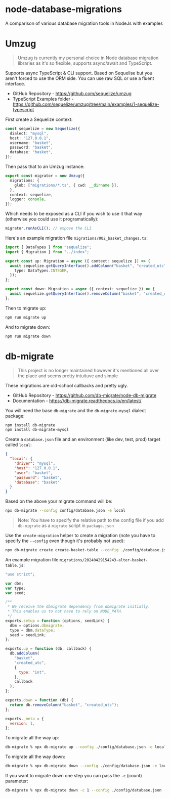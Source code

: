 # node-database-migrations

A comparison of various database migration tools in NodeJs with examples

# Umzug

> Umzug is currently my personal choice in Node database migration libraries as it's so flexible, supports async/await and TypeScript.

Supports async TypeScript & CLI support. Based on Sequelise but you aren't forced to use the ORM side. You can use raw SQL or use a fluent interface.

- GitHub Repository - https://github.com/sequelize/umzug
- TypeScript Examples folder - https://github.com/sequelize/umzug/tree/main/examples/1-sequelize-typescript

First create a Sequelize context:

```typescript
const sequelize = new Sequelize({
  dialect: "mysql",
  host: "127.0.0.1",
  username: "basket",
  password: "basket",
  database: "basket",
});
```

Then pass that to an Umzug instance:

```typescript
export const migrator = new Umzug({
  migrations: {
    glob: ["migrations/*.ts", { cwd: __dirname }],
  },
  context: sequelize,
  logger: console,
});
```

Which needs to be exposed as a CLI if you wish to use it that way (otherwise you could use it programatically):

```typescript
migrator.runAsCLI(); // expose the CLI
```

Here's an example migration file `migrations/002_basket_changes.ts`:

```typescript
import { DataTypes } from "sequelize";
import { Migration } from "../index";

export const up: Migration = async ({ context: sequelize }) => {
  await sequelize.getQueryInterface().addColumn("basket", "created_utc", {
    type: DataTypes.INTEGER,
  });
};

export const down: Migration = async ({ context: sequelize }) => {
  await sequelize.getQueryInterface().removeColumn("basket", "created_utc");
};
```

Then to migrate up:

```bash
npm run migrate up
```

And to migrate down:

```
npm run migrate down
```

# db-migrate

> This project is no longer maintained however it's mentioned all over the place and seems pretty intuituve and simple

These migrations are old-school callbacks and pretty ugly.

- GitHub Repository - https://github.com/db-migrate/node-db-migrate
- Documentation - https://db-migrate.readthedocs.io/en/latest/

You will need the base `db-migrate` and the `db-migrate-mysql` dialect package:

```bash
npm install db-migrate
npm install db-migrate-mysql
```

Create a `database.json` file and an environment (like dev, test, prod) target called `local`:

```json
{
  "local": {
    "driver": "mysql",
    "host": "127.0.0.1",
    "user": "basket",
    "password": "basket",
    "database": "basket"
  }
}
```

Based on the above your migrate command will be:

```bash
npx db-migrate --config config/database.json -e local
```

> Note: You have to specify the relative path to the config file if you add `db-migrate` as a `migrate` script in `package.json`

Use the `create-migration` helper to create a migration (note you have to specify the `--config` even though it's probably not used):

```bash
npx db-migrate create create-basket-table --config ./config/database.json -e local
```

An example migration file `migrations/20240429154243-alter-basket-table.js`:

```javascript
"use strict";

var dbm;
var type;
var seed;

/**
 * We receive the dbmigrate dependency from dbmigrate initially.
 * This enables us to not have to rely on NODE_PATH.
 */
exports.setup = function (options, seedLink) {
  dbm = options.dbmigrate;
  type = dbm.dataType;
  seed = seedLink;
};

exports.up = function (db, callback) {
  db.addColumn(
    "basket",
    "created_utc",
    {
      type: "int",
    },
    callback
  );
};

exports.down = function (db) {
  return db.removeColumn("basket", "created_utc");
};

exports._meta = {
  version: 1,
};
```

To migrate all the way up:

```bash
db-migrate % npx db-migrate up --config ./config/database.json -e local
```

To migrate all the way down:

```bash
db-migrate % npx db-migrate down --config ./config/database.json -e local
```

If you want to migrate down one step you can pass the `-c` (count) parameter:

```bash
db-migrate % npx db-migrate down -c 1 --config ./config/database.json -e local
```

